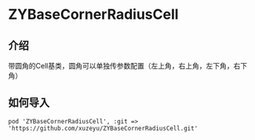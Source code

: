 # ZYBaseCornerRadiusCell

## 介绍
带圆角的Cell基类，圆角可以单独传参数配置（左上角，右上角，左下角，右下角）
  
## 如何导入
```
pod 'ZYBaseCornerRadiusCell', :git => 'https://github.com/xuzeyu/ZYBaseCornerRadiusCell.git'
```
